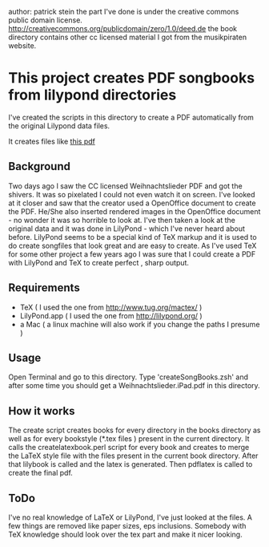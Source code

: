 author: patrick stein
the part I've done is under the creative commons public domain license. http://creativecommons.org/publicdomain/zero/1.0/deed.de
the book directory contains other cc licensed material I got from the musikpiraten website.


This project creates PDF songbooks from lilypond directories
=============================================================
I've created the scripts in this directory to create a PDF automatically from the original Lilypond data files.

It creates files like [this pdf](http://www.jinx.de/Weihnachtslieder.ipad.cc.pdf)

Background
----------

Two days ago I saw the CC licensed Weihnachtslieder PDF and got the shivers. It was so pixelated I could not even watch it on screen. I've looked at it closer and saw that the creator used a OpenOffice document to create the PDF. He/She also inserted rendered images in the OpenOffice document - no wonder it was so horrible to look at.
I've then taken a look at the original data and it was done in LilyPond - which I've never heard about before. LilyPond seems to be a special kind of TeX markup and it is used to do create songfiles that look great and are easy to create.
As I've used TeX for some other project a few years ago I was sure that I could create a PDF with LilyPond and TeX to create perfect , sharp output.


Requirements
------------
* TeX ( I used the one from http://www.tug.org/mactex/ )
* LilyPond.app ( I used the one from http://lilypond.org/ )
* a Mac ( a linux machine will also work if you change the paths I presume )


Usage
-----
Open Terminal and go to this directory. Type 'createSongBooks.zsh' and after some time you should get a Weihnachtslieder.iPad.pdf in this directory.


How it works
------------
The create script creates books for every directory in the books directory as well as for every bookstyle (*.tex files ) present in the current directory.
It calls the createlatexbook.perl script for every book and creates to merge the LaTeX style file with the files present in the current book directory.
After that lilybook is called and the latex is generated. 
Then pdflatex is called to create the final pdf.


ToDo
----
I've no real knowledge of LaTeX or LilyPond, I've just looked at the files. A few things are removed like paper sizes, eps inclusions.
Somebody with TeX knowledge should look over the tex part and make it nicer looking.






